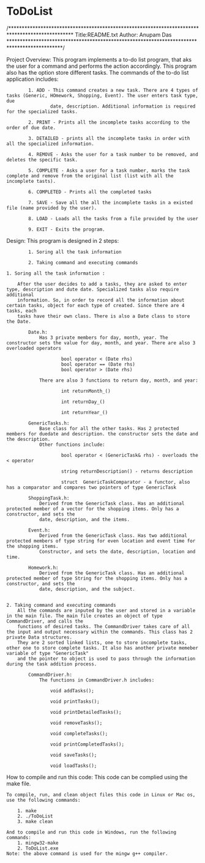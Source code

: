 # ToDoList

/************************************************************************************************
Title:README.txt
Author: Anupam Das
********************************************************************************************/
				
Project Overview:
		This program implements a to-do list program, that aks the user for a command and performs the action accordingly. This program also 
		has the option store different tasks. The commands of the to-do list application includes:
		
			1. ADD - This command creates a new task. There are 4 types of tasks (Generic, HOmework, Shopping, Event). The user enters task type, due 
					date, description. Additional information is required for the specialized tasks.
			
			2. PRINT - Prints all the incomplete tasks according to the order of due date.
			
			3. DETAILED - prints all the incomplete tasks in order with all the specialized information.
			
			4. REMOVE - Asks the user for a task number to be removed, and deletes the specific task.
			
			5. COMPLETE - Asks a user for a task number, marks the task complete and remove from the original list (list with all the incomplete tasts).
			
			6. COMPLETED - Prints all the completed tasks 
			
			7. SAVE - Save all the all the incomplete tasks in a existed file (name provided by the user).

			8. LOAD - Loads all the tasks from a file provided by the user
			
			9. EXIT - Exits the program.
			
Design:
	This program is designed in 2 steps:
			
			1. Soring all the task information
			
			2. Taking command and executing commands

	1. Soring all the task information : 
			
		After the user decides to add a tasks, they are asked to enter type, description and dute date. Specialized tasks also require additional 
		information. So, in order to record all the information about certain tasks, object for each type of created. Since there are 4 tasks, each 
		tasks have their own class. There is also a Date class to store the Date.
		
			Date.h:
				Has 3 private members for day, month, year. The constructor sets the value for day, month, and year. There are also 3 overloaded operators
					
						bool operator < (Date rhs) 
						bool operator == (Date rhs)
						bool operator > (Date rhs)
				
				There are also 3 functions to return day, month, and year:
					
						int returnMonth_()
	
						int returnDay_() 
	
						int returnYear_() 

			GenericTasks.h:
				Base class for all the other tasks. Has 2 protected members for duedate and description. the constructor sets the date and the description.
				Other functions include:
					
						bool operator < (GenericTask& rhs) - overloads the < operator
	
						string returnDescription() - returns description
	
						struct  GenericTaskComparator - a functor, also has a comparator and compares two pointers of type GenericTask 

			ShoppingTask.h:
				Derived from the GenericTask class. Has an additional protected member of a vector for the shopping items. Only has a constructor, and sets the 
				date, description, and the items.
			
			Event.h:
				Derived from the GenericTask class. Has two additional protected members of type string for even location and event time for the shopping items. 
				Constructor, and sets the date, description, location and time.

			Homework.h:
				Derived from the GenericTask class. Has an additional protected member of type String for the shopping items. Only has a constructor, and sets the 
				date, description, and the subject.
			

	2. Taking command and executing commands
		All the commands are inputed by the user and stored in a variable in the main file. The main file creates an object of type CommandDriver, and calls the 
		functions of desired tasks. The CommandDriver takes care of all the input and output necessary within the commands. This class has 2 private Data structures. 
		They are 2 sorted linked lists, one to store incomplete tasks, other one to store complete tasks. It also has another private memeber variable of type "GenericTask"
		and the pointer to object is used to pass through the information during the task addition process.
		
			CommandDriver.h:
				The functions in CommandDriver.h includes:
				
					void addTasks();
					
					void printTasks();
					
					void printDetailedTasks();
					
					void removeTasks();
					
					void completeTasks();
					
					void printCompletedTasks();
					
					void saveTasks();
					
					void loadTasks();
					
How to compile and run this code:
	This code can be complied using the make file.
	
	To compile, run, and clean object files this code in Linux or Mac os, use the following commands:
	
		1. make
		2. ./ToDoList
		3. make clean
	
	And to compile and run this code in Windows, run the following commands:
		1. mingw32-make
		2. ToDoList.exe
	Note: the above command is used for the mingw g++ compiler. 